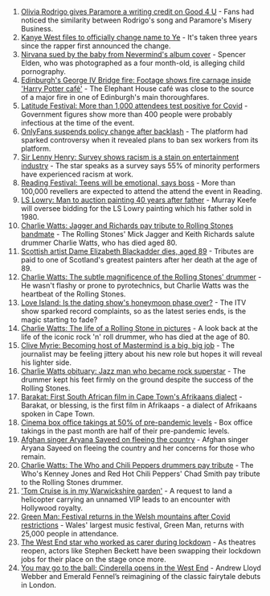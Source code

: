 1. [Olivia Rodrigo gives Paramore a writing credit on Good 4 U](https://www.bbc.co.uk/news/entertainment-arts-58327849?at_medium=RSS&at_campaign=KARANGA) - Fans had noticed the similarity between Rodrigo's song and Paramore's Misery Business.
2. [Kanye West files to officially change name to Ye](https://www.bbc.co.uk/news/entertainment-arts-58328895?at_medium=RSS&at_campaign=KARANGA) - It's taken three years since the rapper first announced the change.
3. [Nirvana sued by the baby from Nevermind's album cover](https://www.bbc.co.uk/news/entertainment-arts-58327844?at_medium=RSS&at_campaign=KARANGA) - Spencer Elden, who was photographed as a four month-old, is alleging child pornography.
4. [Edinburgh's George IV Bridge fire: Footage shows fire carnage inside 'Harry Potter café'](https://www.bbc.co.uk/news/uk-scotland-edinburgh-east-fife-58331818?at_medium=RSS&at_campaign=KARANGA) - The Elephant House café was close to the source of a major fire in one of Edinburgh's main thoroughfares.
5. [Latitude Festival: More than 1,000 attendees test positive for Covid](https://www.bbc.co.uk/news/uk-england-suffolk-58323500?at_medium=RSS&at_campaign=KARANGA) - Government figures show more than 400 people were probably infectious at the time of the event.
6. [OnlyFans suspends policy change after backlash](https://www.bbc.co.uk/news/technology-58331722?at_medium=RSS&at_campaign=KARANGA) - The platform had sparked controversy when it revealed plans to ban sex workers from its platform.
7. [Sir Lenny Henry: Survey shows racism is a stain on entertainment industry](https://www.bbc.co.uk/news/entertainment-arts-58321935?at_medium=RSS&at_campaign=KARANGA) - The star speaks as a survey says 55% of minority performers have experienced racism at work.
8. [Reading Festival: Teens will be emotional, says boss](https://www.bbc.co.uk/news/uk-england-berkshire-58330366?at_medium=RSS&at_campaign=KARANGA) - More than 100,000 revellers are expected to attend the attend the event in Reading.
9. [LS Lowry: Man to auction painting 40 years after father](https://www.bbc.co.uk/news/world-europe-isle-of-man-58330202?at_medium=RSS&at_campaign=KARANGA) - Murray Keefe will oversee bidding for the LS Lowry painting which his father sold in 1980.
10. [Charlie Watts: Jagger and Richards pay tribute to Rolling Stones bandmate](https://www.bbc.co.uk/news/entertainment-arts-58325271?at_medium=RSS&at_campaign=KARANGA) - The Rolling Stones' Mick Jagger and Keith Richards salute drummer Charlie Watts, who has died aged 80.
11. [Scottish artist Dame Elizabeth Blackadder dies, aged 89](https://www.bbc.co.uk/news/uk-scotland-58324930?at_medium=RSS&at_campaign=KARANGA) - Tributes are paid to one of Scotland's greatest painters after her death at the age of 89.
12. [Charlie Watts: The subtle magnificence of the Rolling Stones' drummer](https://www.bbc.co.uk/news/entertainment-arts-58323536?at_medium=RSS&at_campaign=KARANGA) - He wasn't flashy or prone to pyrotechnics, but Charlie Watts was the heartbeat of the Rolling Stones.
13. [Love Island: Is the dating show's honeymoon phase over?](https://www.bbc.co.uk/news/entertainment-arts-58270729?at_medium=RSS&at_campaign=KARANGA) - The ITV show sparked record complaints, so as the latest series ends, is the magic starting to fade?
14. [Charlie Watts: The life of a Rolling Stone in pictures](https://www.bbc.co.uk/news/entertainment-arts-58323305?at_medium=RSS&at_campaign=KARANGA) - A look back at the life of the iconic rock 'n' roll drummer, who has died at the age of 80.
15. [Clive Myrie: Becoming host of Mastermind is a big, big job](https://www.bbc.co.uk/news/entertainment-arts-58150617?at_medium=RSS&at_campaign=KARANGA) - The journalist may be feeling jittery about his new role but hopes it will reveal his lighter side.
16. [Charlie Watts obituary: Jazz man who became rock superstar](https://www.bbc.co.uk/news/entertainment-arts-22200496?at_medium=RSS&at_campaign=KARANGA) - The drummer kept his feet firmly on the ground despite the success of the Rolling Stones.
17. [Barakat: First South African film in Cape Town's Afrikaans dialect](https://www.bbc.co.uk/news/world-africa-58189393?at_medium=RSS&at_campaign=KARANGA) - Barakat, or blessing, is the first film in Afrikaaps - a dialect of Afrikaans spoken in Cape Town.
18. [Cinema box office takings at 50% of pre-pandemic levels](https://www.bbc.co.uk/news/entertainment-arts-58270577?at_medium=RSS&at_campaign=KARANGA) - Box office takings in the past month are half of their pre-pandemic levels.
19. [Afghan singer Aryana Sayeed on fleeing the country](https://www.bbc.co.uk/news/world-asia-58335510?at_medium=RSS&at_campaign=KARANGA) - Afghan singer Aryana Sayeed on fleeing the country and her concerns for those who remain.
20. [Charlie Watts: The Who and Chili Peppers drummers pay tribute](https://www.bbc.co.uk/news/entertainment-arts-58328005?at_medium=RSS&at_campaign=KARANGA) - The Who's Kenney Jones and Red Hot Chili Peppers' Chad Smith pay tribute to the Rolling Stones drummer.
21. ['Tom Cruise is in my Warwickshire garden'](https://www.bbc.co.uk/news/uk-england-coventry-warwickshire-58322732?at_medium=RSS&at_campaign=KARANGA) - A request to land a helicopter carrying an unnamed VIP leads to an encounter with Hollywood royalty.
22. [Green Man: Festival returns in the Welsh mountains after Covid restrictions](https://www.bbc.co.uk/news/entertainment-arts-58282999?at_medium=RSS&at_campaign=KARANGA) - Wales' largest music festival, Green Man, returns with 25,000 people in attendance.
23. [The West End star who worked as carer during lockdown](https://www.bbc.co.uk/news/entertainment-arts-58080453?at_medium=RSS&at_campaign=KARANGA) - As theatres reopen, actors like Stephen Beckett have been swapping their lockdown jobs for their place on the stage once more.
24. [You may go to the ball: Cinderella opens in the West End](https://www.bbc.co.uk/news/entertainment-arts-58260252?at_medium=RSS&at_campaign=KARANGA) - Andrew Lloyd Webber and Emerald Fennel’s reimagining of the classic fairytale debuts in London.
